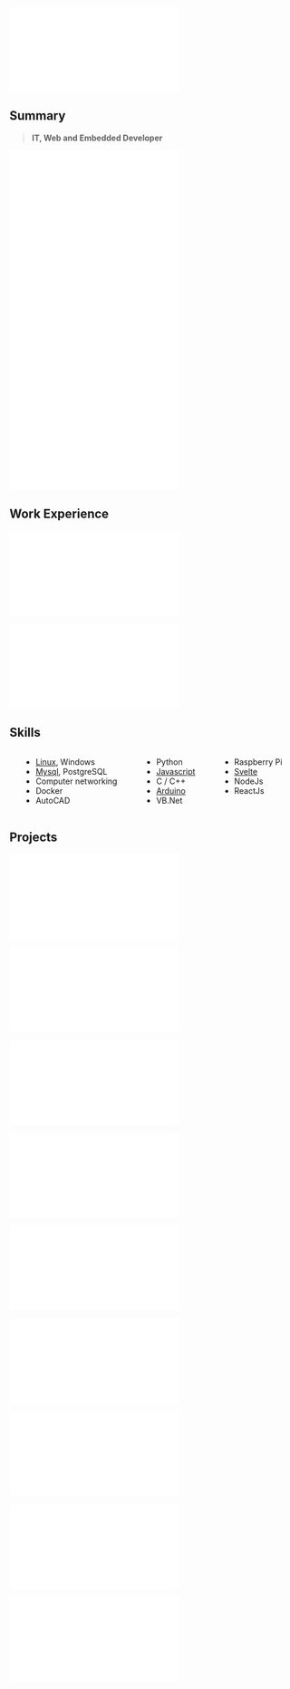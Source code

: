 ![](/header.md)

## Summary

> **IT, Web and Embedded Developer**

![](/summaries/sysadmin.md)
![](/summaries/linux.md)
![](/summaries/web.md)
![](/summaries/electronic.md)

## Work Experience

![](/experience/escobedo%20medina.md)

![](/experience/taionca.md)

## Skills

<div class="columnList" style="display: flex; justify-content: space-around">
<div style="display: flex; flex-direction: column">

- [Linux](https://stackoverflow.com/search?q=user:3163120+[linux]), Windows
- [Mysql](https://stackoverflow.com/search?q=user:3163120+[mysql]), PostgreSQL
- Computer networking
- Docker
- AutoCAD

</div>
<div style="display: flex; flex-direction: column">

- Python
- [Javascript](https://stackoverflow.com/search?q=user:3163120+[javascript])
- C / C++
- [Arduino](https://github.com/madacol/ArduinoOven)
- VB.Net

</div>
<div style="display: flex; flex-direction: column">

- Raspberry Pi
- [Svelte](https://github.com/madacol/bolivarparalelo)
- NodeJs
- ReactJs

</div>
</div>
<!-- 
## Skills

<div class="columnList" style="display: flex; justify-content: space-around">
<div style="display: flex; flex-direction: column">

- Fast and constant learning
- First principles thinking
- Big picture thinking

</div>
<div style="display: flex; flex-direction: column">

- Clear writing
- Proactive
- Empathic

</div>
<div style="display: flex; flex-direction: column">

- Collaborative
- Honest
- Ethical

</div>
</div> -->

## Projects

![](/projects/webpipe.md)

![](/projects/taionca%20web.md)

![](/bolivar%20paralelo.md)

![](/projects/arduinooven.md)

![](/projects/helical%20milling.md)

![](/projects/CNC%20router.md)

![](/education.md)

![](/languages.md)

![](/other_profiles.md)
